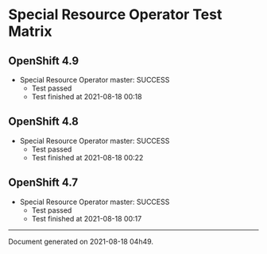 
Special Resource Operator Test Matrix
=====================================

OpenShift 4.9
-------------


* Special Resource Operator master: SUCCESS
  - Test passed
  - Test finished at 2021-08-18 00:18

OpenShift 4.8
-------------


* Special Resource Operator master: SUCCESS
  - Test passed
  - Test finished at 2021-08-18 00:22

OpenShift 4.7
-------------


* Special Resource Operator master: SUCCESS
  - Test passed
  - Test finished at 2021-08-18 00:17


---
Document generated on 2021-08-18 04h49.
